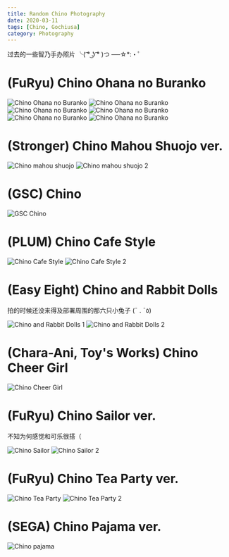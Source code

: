 ```yaml
---
title: Random Chino Photography
date: 2020-03-11
tags: [Chino, Gochiusa]
category: Photography
---
```


过去的一些智乃手办照片 ╰( ͡° ͜ʖ ͡° )つ ──☆\*:・ﾟ

# (FuRyu) Chino Ohana no Buranko

![Chino Ohana no Buranko](/photo/furyu.chino_ohana_no_buranko/IMG_2292.webp)
![Chino Ohana no Buranko](/photo/furyu.chino_ohana_no_buranko/IMG_2304.webp)
![Chino Ohana no Buranko](/photo/furyu.chino_ohana_no_buranko/IMG_2311.webp)
![Chino Ohana no Buranko](/photo/furyu.chino_ohana_no_buranko/IMG_2313.webp)
![Chino Ohana no Buranko](/photo/furyu.chino_ohana_no_buranko/IMG_2320.webp)
![Chino Ohana no Buranko](/photo/furyu.chino_ohana_no_buranko/IMG_2327.webp)

# (Stronger) Chino Mahou Shuojo ver.

![Chino mahou shuojo](/photo/stronger.chino_mahou_shoujo/mahou-chino-b.webp)
![Chino mahou shuojo 2](/photo/stronger.chino_mahou_shoujo/mahou-chino.recurve.webp)

# (GSC) Chino

![GSC Chino](/photo/gsc.558_chino/DSC_0703.opt.webp)

# (PLUM) Chino Cafe Style

![Chino Cafe Style](/photo/plum.chino_cafe_style/chino-cafe.webp)
![Chino Cafe Style 2](/photo/plum.chino_cafe_style/IMG_1740.webp)

# (Easy Eight) Chino and Rabbit Dolls

拍的时候还没来得及部署周围的那六只小兔子 (¯ . ¯٥)

![Chino and Rabbit Dolls 1](/photo/easy_eight.chino_and_rabbits/chino7-c.webp)
![Chino and Rabbit Dolls 2](/photo/easy_eight.chino_and_rabbits/chino7.webp)

# (Chara-Ani, Toy's Works) Chino Cheer Girl

![Chino Cheer Girl](/photo/toys_works.chino_cheer_girl/DSC_0529_01.webp)

# (FuRyu) Chino Sailor ver.

不知为何感觉和可乐很搭（

![Chino Sailor](/photo/furyu.chino_sailor/IMG_0159.webp)
![Chino Sailor 2](/photo/furyu.chino_sailor/chinopessss.webp)

# (FuRyu) Chino Tea Party ver.

![Chino Tea Party](/photo/furyu.chino_tea_party/IMG_2264.webp)
![Chino Tea Party 2](/photo/furyu.chino_tea_party/IMG_2259.webp)

# (SEGA) Chino Pajama ver.

![Chino pajama](/photo/sega.chino_pajama/IMG_2231.webp)
